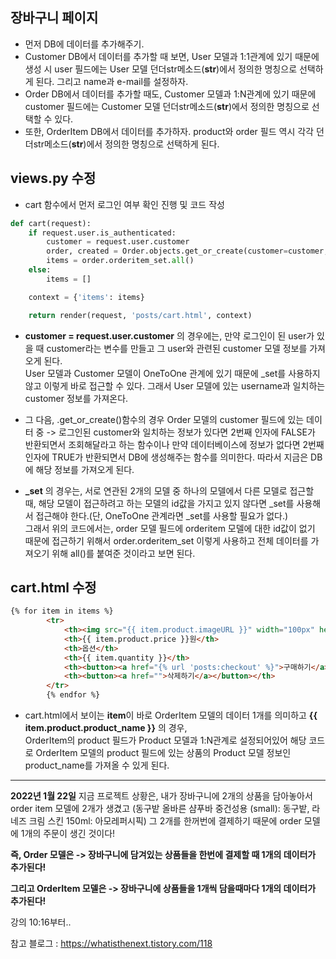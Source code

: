 ## 장바구니 페이지
- 먼저 DB에 데이터를 추가해주기. 
- Customer DB에서 데이터를 추가할 때 보면, User 모델과 1:1관계에 있기 때문에 생성 시 user 필드에는 User 모델 던더str메소드(__str__)에서 정의한 명칭으로 선택하게 된다. 그리고 name과 e-mail를 설정하자.
- Order DB에서 데이터를 추가할 때도, Customer 모델과 1:N관계에 있기 때문에 customer 필드에는 Customer 모델 던더str메소드(__str__)에서 정의한 명칭으로 선택할 수 있다. 
- 또한, OrderItem DB에서 데이터를 추가하자. product와 order 필드 역시 각각 던더str메소드(__str__)에서 정의한 명칭으로 선택하게 된다.


## views.py 수정



- cart 함수에서 먼저 로그인 여부 확인 진행 및 코드 작성
```python
def cart(request):
    if request.user.is_authenticated:
        customer = request.user.customer
        order, created = Order.objects.get_or_create(customer=customer, complete=False) 
        items = order.orderitem_set.all()
    else:
        items = []    

    context = {'items': items}

    return render(request, 'posts/cart.html', context)
```

- **customer = request.user.customer** 의 경우에는, 만약 로그인이 된 user가 있을 때 customer라는 변수를 만들고 그 user와 관련된 customer 모델 정보를 가져오게 된다.    
  User 모델과 Customer 모델이 OneToOne 관계에 있기 때문에 _set를 사용하지 않고 이렇게 바로 접근할 수 있다. 그래서 User 모델에 있는 username과 일치하는 customer 정보를 가져온다.

- 그 다음, .get_or_create()함수의 경우 Order 모델의 customer 필드에 있는 데이터 중 -> 로그인된 customer와 일치하는 정보가 있다면 2번째 인자에 FALSE가 반환되면서 조회해달라고 하는 함수이나 만약 데이터베이스에 정보가 없다면 2번째 인자에 TRUE가 반환되면서 DB에 생성해주는 함수를 의미한다. 따라서 지금은 DB에 해당 정보를 가져오게 된다.

- **_set** 의 경우는, 서로 연관된 2개의 모델 중 하나의 모델에서 다른 모델로 접근할 때, 해당 모델이 접근하려고 하는 모델의 id값을 가지고 있지 않다면 _set를 사용해서 접근해야 한다.(단, OneToOne 관계라면 _set를 사용할 필요가 없다.)   
  그래서 위의 코드에서는, order 모델 필드에 orderitem 모델에 대한 id값이 없기 때문에 접근하기 위해서 order.orderitem_set 이렇게 사용하고 전체 데이터를 가져오기 위해 all()를 붙여준 것이라고 보면 된다.



## cart.html 수정
```html
{% for item in items %}
        <tr>
            <th><img src="{{ item.product.imageURL }}" width="100px" height="100px">{{ item.product.product_name }}</th>
            <th>{{ item.product.price }}원</th>
            <th>옵션</th>
            <th>{{ item.quantity }}</th>
            <th><button><a href="{% url 'posts:checkout' %}">구매하기</a></button></th>
            <th><button><a href="">삭제하기</a></button></th>
        </tr>
        {% endfor %}
```

- cart.html에서 보이는 **item**이 바로 OrderItem 모델의 데이터 1개를 의미하고 **{{ item.product.product_name }}** 의 경우,   
  OrderItem의 product 필드가 Product 모델과 1:N관계로 설정되어있어 해당 코드로 OrderItem 모델의 product 필드에 있는 상품의 Product 모델 정보인 product_name를 가져올 수 있게 된다.  



* * *

**2022년 1월 22일** 
지금 프로젝트 상황은, 내가 장바구니에 2개의 상품을 담아놓아서 order item 모델에 2개가 생겼고
(동구밭 올바른 샴푸바 중건성용 (small): 동구밭, 라네즈 크림 스킨 150ml: 아모레퍼시픽)
 그 2개를 한꺼번에 결제하기 때문에 order 모델에 1개의 주문이 생긴 것이다!

**즉, Order 모델은 -> 장바구니에 담겨있는 상품들을 한번에 결제할 때 1개의 데이터가 추가된다!**

**그리고 OrderItem 모델은 -> 장바구니에 상품들을 1개씩 담을때마다 1개의 데이터가 추가된다!**





강의 10:16부터..


참고 블로그 : https://whatisthenext.tistory.com/118

